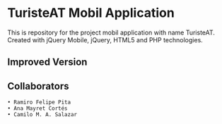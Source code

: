 # TuristeAT Mobil Application
This is repository for the project mobil application with name TuristeAT. 
Created with jQuery Mobile, jQuery, HTML5 and PHP technologies.

## Improved Version 
## Collaborators
	• Ramiro Felipe Pita
	• Ana Mayret Cortés
	• Camilo M. A. Salazar